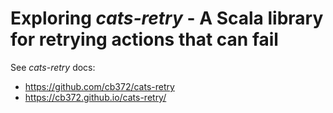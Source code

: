 # Exploring *cats-retry* - A Scala library for retrying actions that can fail

See *cats-retry* docs:
- https://github.com/cb372/cats-retry
- https://cb372.github.io/cats-retry/

